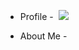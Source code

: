 - Profile -&nbsp; 
![](https://komarev.com/ghpvc/?username=Reborn-JS&color=blueviolet)


- About Me - 



